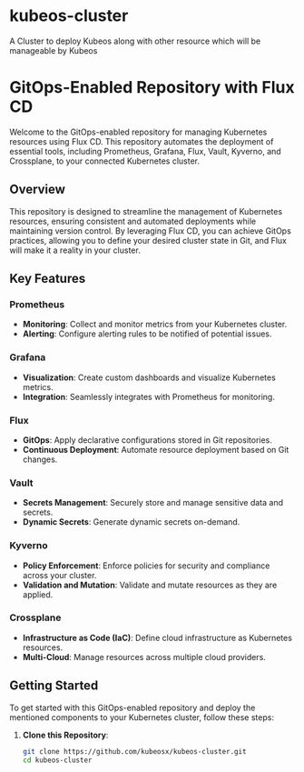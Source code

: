 # kubeos-cluster
A Cluster to deploy Kubeos along with other resource which will be manageable by Kubeos

# GitOps-Enabled Repository with Flux CD

Welcome to the GitOps-enabled repository for managing Kubernetes resources using Flux CD. This repository automates the deployment of essential tools, including Prometheus, Grafana, Flux, Vault, Kyverno, and Crossplane, to your connected Kubernetes cluster.

## Overview

This repository is designed to streamline the management of Kubernetes resources, ensuring consistent and automated deployments while maintaining version control. By leveraging Flux CD, you can achieve GitOps practices, allowing you to define your desired cluster state in Git, and Flux will make it a reality in your cluster.

## Key Features

### Prometheus

- **Monitoring**: Collect and monitor metrics from your Kubernetes cluster.
- **Alerting**: Configure alerting rules to be notified of potential issues.

### Grafana

- **Visualization**: Create custom dashboards and visualize Kubernetes metrics.
- **Integration**: Seamlessly integrates with Prometheus for monitoring.

### Flux

- **GitOps**: Apply declarative configurations stored in Git repositories.
- **Continuous Deployment**: Automate resource deployment based on Git changes.

### Vault

- **Secrets Management**: Securely store and manage sensitive data and secrets.
- **Dynamic Secrets**: Generate dynamic secrets on-demand.

### Kyverno

- **Policy Enforcement**: Enforce policies for security and compliance across your cluster.
- **Validation and Mutation**: Validate and mutate resources as they are applied.

### Crossplane

- **Infrastructure as Code (IaC)**: Define cloud infrastructure as Kubernetes resources.
- **Multi-Cloud**: Manage resources across multiple cloud providers.

## Getting Started

To get started with this GitOps-enabled repository and deploy the mentioned components to your Kubernetes cluster, follow these steps:

1. **Clone this Repository**:

   ```bash
   git clone https://github.com/kubeosx/kubeos-cluster.git
   cd kubeos-cluster
   ```

   

